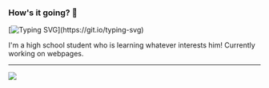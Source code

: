 ### How's it going? 👋
[![Typing SVG](https://readme-typing-svg.herokuapp.com?color=%23F7931D&lines=I+am+a+programmer.;I+am+a+high+school+student.;I+am+learning.)](https://git.io/typing-svg)

<html>
  <head></head>
  <body>
    <span>
    I'm a high school student who is learning whatever interests him! Currently working on webpages.<hr>
     <img src='https://github-readme-stats.vercel.app/api?username=D3V-D&show_icons=true&theme=radical'>
    </span>

    
    
  </body>
</html>

